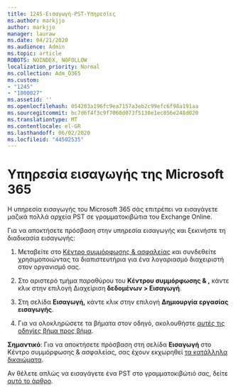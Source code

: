 ```yaml
---
title: 1245-Εισαγωγή-PST-Υπηρεσίες
ms.author: markjjo
author: markjjo
manager: lauraw
ms.date: 04/21/2020
ms.audience: Admin
ms.topic: article
ROBOTS: NOINDEX, NOFOLLOW
localization_priority: Normal
ms.collection: Adm_O365
ms.custom:
- "1245"
- "1800027"
ms.assetid: ''
ms.openlocfilehash: 054203a196fc9ea7157a3eb2c99efc6f98a191aa
ms.sourcegitcommit: bc7d6f4f3c9f7060d073f5130e1ec856e248d020
ms.translationtype: MT
ms.contentlocale: el-GR
ms.lasthandoff: 06/02/2020
ms.locfileid: "44502535"
---
```

# <a name="microsoft-365-import-service"></a>Υπηρεσία εισαγωγής της Microsoft 365

Η υπηρεσία εισαγωγής του Microsoft 365 σάς επιτρέπει να εισαγάγετε μαζικά πολλά αρχεία PST σε γραμματοκιβώτια του Exchange Online.

Για να αποκτήσετε πρόσβαση στην υπηρεσία εισαγωγής και ξεκινήστε τη διαδικασία εισαγωγής:

1. Μεταβείτε στο [Κέντρο συμμόρφωσης & ασφαλείας](https://protection.office.com) και συνδεθείτε χρησιμοποιώντας τα διαπιστευτήρια για ένα λογαριασμό διαχειριστή στον οργανισμό σας.

2. Στο αριστερό τμήμα παραθύρου του **Κέντρου συμμόρφωσης & ,** κάντε κλικ στην επιλογή Διαχείριση **δεδομένων > Εισαγωγή**.

3. Στη σελίδα **Εισαγωγή,** κάντε κλικ στην επιλογή **Δημιουργία εργασίας εισαγωγής**.

4. Για να ολοκληρώσετε τα βήματα στον οδηγό, ακολουθήστε [αυτές τις οδηγίες βήμα προς βήμα](https://docs.microsoft.com/microsoft-365/security/office-365-security/use-dkim-to-validate-outbound-email).

**Σημαντικό**: Για να αποκτήσετε πρόσβαση στη σελίδα **Εισαγωγή** στο Κέντρο συμμόρφωσης & ασφαλείας, σας έχουν εκχωρηθεί [τα κατάλληλα δικαιώματα](https://docs.microsoft.com/microsoft-365/security/office-365-security/use-dkim-to-validate-outbound-email).

Αν θέλετε απλώς να εισαγάγετε ένα PST στο γραμματοκιβώτιό σας, δείτε [αυτό το άρθρο](https://support.office.com/article/import-email-contacts-and-calendar-from-an-outlook-pst-file-431a8e9a-f99f-4d5f-ae48-ded54b3440ac).
